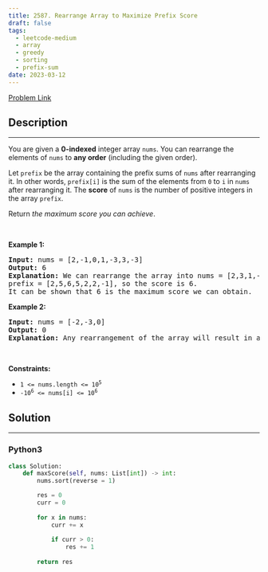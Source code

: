 ```yaml
---
title: 2587. Rearrange Array to Maximize Prefix Score
draft: false
tags: 
  - leetcode-medium
  - array
  - greedy
  - sorting
  - prefix-sum
date: 2023-03-12
---
```


[Problem Link](https://leetcode.com/problems/rearrange-array-to-maximize-prefix-score/)

## Description

---
<p>You are given a <strong>0-indexed</strong> integer array <code>nums</code>. You can rearrange the elements of <code>nums</code> to <strong>any order</strong> (including the given order).</p>

<p>Let <code>prefix</code> be the array containing the prefix sums of <code>nums</code> after rearranging it. In other words, <code>prefix[i]</code> is the sum of the elements from <code>0</code> to <code>i</code> in <code>nums</code> after rearranging it. The <strong>score</strong> of <code>nums</code> is the number of positive integers in the array <code>prefix</code>.</p>

<p>Return <em>the maximum score you can achieve</em>.</p>

<p>&nbsp;</p>
<p><strong class="example">Example 1:</strong></p>

<pre>
<strong>Input:</strong> nums = [2,-1,0,1,-3,3,-3]
<strong>Output:</strong> 6
<strong>Explanation:</strong> We can rearrange the array into nums = [2,3,1,-1,-3,0,-3].
prefix = [2,5,6,5,2,2,-1], so the score is 6.
It can be shown that 6 is the maximum score we can obtain.
</pre>

<p><strong class="example">Example 2:</strong></p>

<pre>
<strong>Input:</strong> nums = [-2,-3,0]
<strong>Output:</strong> 0
<strong>Explanation:</strong> Any rearrangement of the array will result in a score of 0.
</pre>

<p>&nbsp;</p>
<p><strong>Constraints:</strong></p>

<ul>
	<li><code>1 &lt;= nums.length &lt;= 10<sup>5</sup></code></li>
	<li><code>-10<sup>6</sup> &lt;= nums[i] &lt;= 10<sup>6</sup></code></li>
</ul>


## Solution

---
### Python3
``` py title='rearrange-array-to-maximize-prefix-score'
class Solution:
    def maxScore(self, nums: List[int]) -> int:
        nums.sort(reverse = 1)

        res = 0
        curr = 0
        
        for x in nums:
            curr += x
            
            if curr > 0:
                res += 1
        
        return res
        
```

